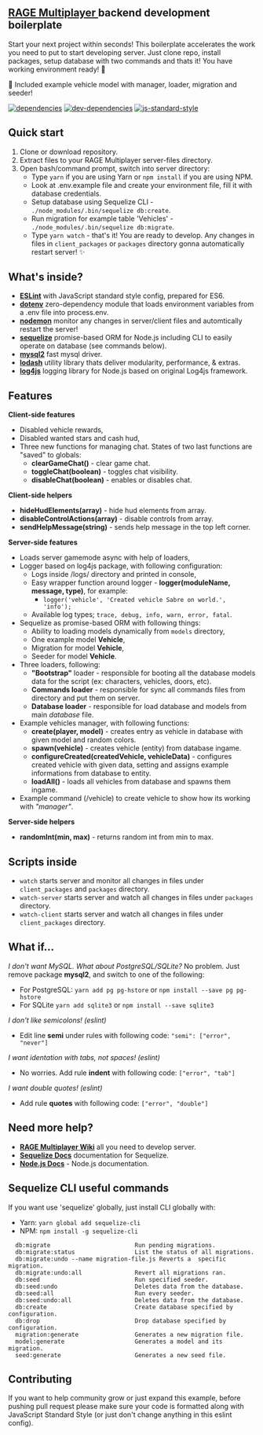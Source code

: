 
## [RAGE Multiplayer ] backend development boilerplate
Start your next project within seconds! This boilerplate accelerates the work you need to put to start developing server. Just clone repo, install packages, setup database with two commands and thats it! You have working environment ready! :clap:

:car: Included example vehicle model with manager, loader, migration and seeder!

[![dependencies](https://david-dm.org/rchl2/ragemp-starter/status.svg)](https://david-dm.org/rchl2/ragemp-starter) [![dev-dependencies](https://david-dm.org/rchl2/ragemp-starter/dev-status.svg)](https://david-dm.org/rchl2/ragemp-starter?type=dev) [![js-standard-style](https://img.shields.io/badge/code%20style-standard-brightgreen.svg)](http://standardjs.com)

## Quick start
1. Clone or download repository.
2. Extract files to your RAGE Multiplayer server-files directory.
3. Open bash/command prompt, switch into server directory:
	- Type `yarn` if you are using Yarn or `npm install` if you are using NPM.
	- Look at .env.example file and create your environment file, fill it with database credentials.
	- Setup database using Sequelize CLI - `./node_modules/.bin/sequelize db:create`.
	- Run migration for example table 'Vehicles' - `./node_modules/.bin/sequelize db:migrate`.
	- Type `yarn watch` - that's it! You are ready to develop. Any changes in files in `client_packages` or `packages` directory gonna automatically restart server! :sparkles:

## What's inside?
- **[ESLint]** with JavaScript standard style config, prepared for ES6.
- **[dotenv]** zero-dependency module that loads environment variables from a .env file into process.env.
- **[nodemon]** monitor any changes in server/client files and automtically restart the server!
- **[sequelize]** promise-based ORM for Node.js including CLI to easily operate on database (see commands below).
- **[mysql2]** fast mysql driver.
- **[lodash]** utility library thats deliver modularity, performance, & extras.
- **[log4js]** logging library for Node.js based on original Log4js framework.

## Features
**Client-side features**
 - Disabled vehicle rewards,
 - Disabled wanted stars and cash hud,
 - Three new functions for managing chat. States of two last functions are "saved" to globals:
	 - **clearGameChat()** - clear game chat.
	 - **toggleChat(boolean)** - toggles chat visibility.
	 - **disableChat(boolean)** - enables or disables chat.
 
**Client-side helpers**
 - **hideHudElements(array)** - hide hud elements from array.
 - **disableControlActions(array)** - disable controls from array.
 - **sendHelpMessage(string)** - sends help message in the top left corner.

**Server-side features**
 - Loads server gamemode async with help of loaders,
 - Logger based on log4js package, with following configuration:
	 - Logs inside /logs/ directory and printed in console,
	 - Easy wrapper function around logger - **logger(moduleName,  message,  type)**, for example:
		 - `logger('vehicle', 'Created vehicle Sabre on world.', 'info');`
	 - Available log types; `trace, debug, info, warn, error, fatal`.
 - Sequelize as promise-based ORM with following things:
	 - Ability to loading models dynamically from `models` directory,
	 - One example model **Vehicle**,
	 - Migration for model **Vehicle**,
	 - Seeder for model **Vehicle**.
 - Three loaders, following:
	 - **"Bootstrap"** loader - responsible for booting all the database models data for the script (ex: characters, vehicles, doors, etc).
	 - **Commands loader** - responsible for sync all commands files from directory and put them on server.
	 - **Database loader** - responsible for load database and models from main *database* file.
- Example vehicles manager, with following functions:
	- **create(player, model)** - creates entry as vehicle in database with given model and random colors.
	- **spawn(vehicle)** - creates vehicle (entity) from database ingame.
	- **configureCreated(createdVehicle, vehicleData)** - configures created vehicle with given data, setting  and assigns example informations from database to entity.
	- **loadAll()** - loads all vehicles from database and spawns them ingame.
- Example command (/vehicle) to create vehicle to show how its working with *"manager"*.
 
**Server-side helpers**
 - **randomInt(min, max)** - returns random int from min to max.

## Scripts inside
- `watch`  starts server and monitor all changes in files under  `client_packages` and `packages` directory.
- `watch-server` starts server and watch all changes in files under `packages` directory.
- `watch-client` starts server and watch all changes in files under `client_packages` directory.

## What if...
*I don't want MySQL. What about PostgreSQL/SQLite?*
No problem. Just remove package **mysql2**, and switch to one of the following:
 - For PostgreSQL: `yarn add pg pg-hstore` or `npm install --save pg pg-hstore`
 - For SQLite `yarn add sqlite3` or `npm install --save sqlite3`

*I don't like semicolons! (eslint)*
- Edit line **semi** under rules with following code: `"semi": ["error", "never"]`

*I want identation with tabs, not spaces! (eslint)*
- No worries. Add rule **indent** with following code: `["error", "tab"]`

*I want double quotes! (eslint)*
- Add rule **quotes** with following code: `["error", "double"]`

## Need more help?
- **[RAGE Multiplayer Wiki]** all you need to develop server.
- **[Sequelize Docs]** documentation for Sequelize.
- **[Node.js Docs]** - Node.js documentation.

## Sequelize CLI useful commands
If you want use 'sequelize' globally, just install CLI globally with: 

 - Yarn: `yarn global add sequelize-cli` 
 - NPM: `npm install -g sequelize-cli`

```
  db:migrate                        Run pending migrations.
  db:migrate:status                 List the status of all migrations.
  db:migrate:undo --name migration-file.js Reverts a  specific migration.
  db:migrate:undo:all               Revert all migrations ran.
  db:seed                           Run specified seeder.
  db:seed:undo                      Deletes data from the database.
  db:seed:all                       Run every seeder.
  db:seed:undo:all                  Deletes data from the database.
  db:create                         Create database specified by configuration.
  db:drop                           Drop database specified by configuration.
  migration:generate                Generates a new migration file.
  model:generate                    Generates a model and its migration.
  seed:generate                     Generates a new seed file.
```

## Contributing
If you want to help community grow or just expand this example, before pushing pull request please make sure your code is formatted along with JavaScript Standard Style (or just don't change anything in this eslint config).

[//]: # (https://stackoverflow.com/questions/4823468/comments-in-markdown)

[ESLint]: <https://eslint.org/>
[dotenv]: <https://github.com/motdotla/dotenv>
[nodemon]: <https://github.com/remy/nodemon>
[sequelize]: <http://docs.sequelizejs.com/>
[mysql2]: <https://github.com/sidorares/node-mysql2>
[lodash]: <https://lodash.com/>
[log4js]: <https://github.com/log4js-node/log4js-node>
[node.js]: <http://nodejs.org>
[RAGE Multiplayer ]: <https://rage.mp/>
[RAGE Multiplayer Wiki]: <https://wiki.rage.mp/index.php?title=Main_Page>
[Sequelize Docs]: <http://docs.sequelizejs.com/>
[Node.js Docs]: <https://nodejs.org/dist/latest-v8.x/docs/api/>
